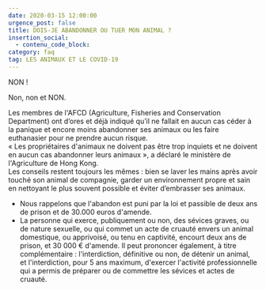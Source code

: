 ```yaml
---
date: 2020-03-15 12:00:00
urgence_post: false
title: DOIS-JE ABANDONNER OU TUER MON ANIMAL ?
insertion_social:
  - contenu_code_block:
category: faq
tag: LES ANIMAUX ET LE COVID-19
---
```


NON \!&nbsp;

Non, non et NON.

Les membres de l'AFCD (Agriculture, Fisheries and Conservation Department) ont d’ores et d&eacute;j&agrave; indiqu&eacute; qu’il ne fallait en aucun cas c&eacute;der &agrave; la panique et encore moins abandonner ses animaux ou les faire euthanasier pour ne prendre aucun risque. &nbsp;<br>&laquo; Les propri&eacute;taires d'animaux ne doivent pas &ecirc;tre trop inquiets et ne doivent en aucun cas abandonner leurs animaux &raquo;, a d&eacute;clar&eacute; le minist&egrave;re de l'Agriculture de Hong Kong.&nbsp;<br>Les conseils restent toujours les m&ecirc;mes : bien se laver les mains apr&egrave;s avoir touch&eacute; son animal de compagnie, garder un environnement propre et sain en nettoyant le plus souvent possible et &eacute;viter d’embrasser ses animaux.&nbsp;

* Nous rappelons que l'abandon est puni par la loi et passible de deux ans de prison et de 30.000 euros d'amende.
* La personne qui exerce, publiquement ou non, des s&eacute;vices graves, ou de nature sexuelle, ou qui commet un acte de cruaut&eacute; envers un animal domestique, ou apprivois&eacute;, ou tenu en captivit&eacute;, encourt deux ans de prison, et 30 000 € d'amende. Il peut prononcer &eacute;galement, &agrave; titre compl&eacute;mentaire : l'interdiction, d&eacute;finitive ou non, de d&eacute;tenir un animal, et l'interdiction, pour 5 ans maximum, d'exercer l'activit&eacute; professionnelle qui a permis de pr&eacute;parer ou de commettre les s&eacute;vices et actes de cruaut&eacute;.